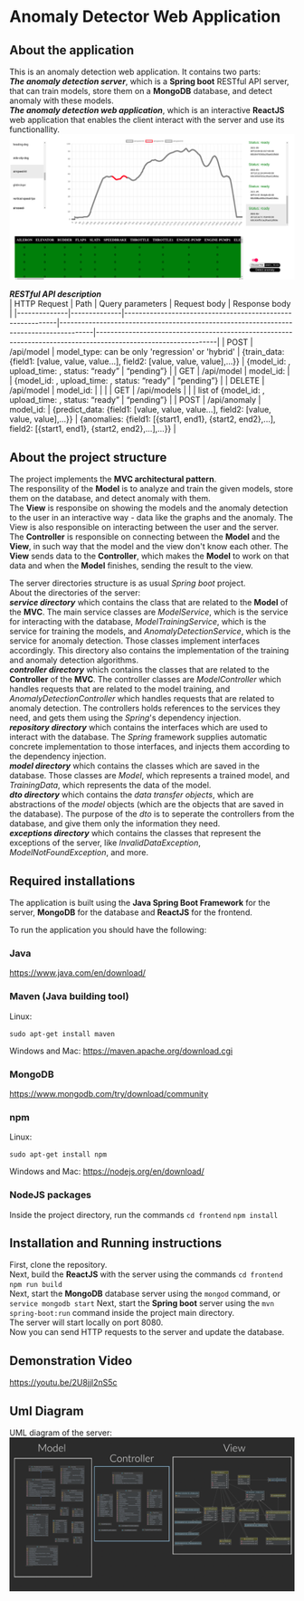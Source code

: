 # Anomaly Detector Web Application
About the application
---------------------
This is an anomaly detection web application. It contains two parts:  
***The anomaly detection server***, which is a **Spring boot** RESTful API server, that can train models, store them on a **MongoDB** database, and detect anomaly with these models.  
***The anomaly detection web application***, which is an interactive **ReactJS** web application that enables the client interact with the server and use its functionallity.  
![Screenshot](screenshot.png)

***RESTful API description***  
| HTTP Request | Path         | Query parameters                                          | Request body                                                                          | Response body                                                                                                 |
|--------------|--------------|-----------------------------------------------------------|---------------------------------------------------------------------------------------|---------------------------------------------------------------------------------------------------------------|
| POST         | /api/model   | model_type: <string> can be only 'regression' or 'hybrid' | {train_data: {field1: [value, value, value...], field2: [value, value, value],...}}   | {model_id: <int>, upload_time: <datetime>, status: “ready” \| “pending”}                                      |
| GET          | /api/model   | model_id: <int>                                           |                                                                                       | {model_id: <int>, upload_time: <datetime>, status: “ready” \| “pending”}                                      |
| DELETE       | /api/model   | model_id: <int>                                           |                                                                                       |                                                                                                               |
| GET          | /api/models  |                                                           |                                                                                       | list of {model_id: <int>, upload_time: <datetime>, status: “ready” \| “pending”}                              |
| POST         | /api/anomaly | model_id: <int>                                           | {predict_data: {field1: [value, value, value...], field2: [value, value, value],...}} | {anomalies: {field1: [{start1, end1}, {start2, end2},...], field2: [{start1, end1}, {start2, end2},...],...}} |

About the project structure
---------------------------
The project implements the **MVC architectural pattern**.  
The responsility of the **Model** is to analyze and train the given models, store them on the database, and detect anomaly with them.  
The **View** is responsibe on showing the models and the anomaly detection to the user in an interactive way - data like the graphs and the anomaly. The View is also responsible on interacting between the user and the server.  
The **Controller** is responsible on connecting between the **Model** and the **View**, in such way that the model and the view don't know each other. The **View** sends data to the **Controller**, which makes the **Model** to work on that data and when the **Model** finishes, sending the result to the view.  

The server directories structure is as usual *Spring boot* project.  
About the directories of the server:  
***service directory*** which contains the class that are related to the **Model** of the **MVC**. The main service classes are *ModelService*, which is the service for interacting with the database, *ModelTrainingService*, which is the service for training the models, and *AnomalyDetectionService*, which is the service for anomaly detection. Those classes implement interfaces accordingly. This directory also contains the implementation of the training and anomaly detection algorithms.  
***controller directory*** which contains the classes that are related to the **Controller** of the **MVC**. The controller classes are *ModelController* which handles requests that are related to the model training, and *AnomalyDetectionController* which handles requests that are related to anomaly detection. The controllers holds references to the services they need, and gets them using the *Spring*'s dependency injection.  
***repository directory*** which contains the interfaces which are used to interact with the database. The *Spring* framework supplies automatic concrete implementation to those interfaces, and injects them according to the dependency injection.  
***model directory*** which contains the classes which are saved in the database. Those classes are *Model*, which represents a trained model, and *TrainingData*, which represents the data of the model.  
***dto directory*** which contains the *data transfer objects*, which are abstractions of the *model* objects (which are the objects that are saved in the database). The purpose of the *dto* is to seperate the controllers from the database, and give them only the information they need.  
***exceptions directory*** which contains the classes that represent the exceptions of the server, like *InvalidDataException*, *ModelNotFoundException*, and more.

Required installations
----------------------
The application is built using the **Java Spring Boot Framework** for the server, **MongoDB** for the database and **ReactJS** for the frontend.  

To run the application you should have the following:  
### Java
https://www.java.com/en/download/

### Maven (Java building tool)

Linux:
```
sudo apt-get install maven
```
Windows and Mac:
https://maven.apache.org/download.cgi

### MongoDB
https://www.mongodb.com/try/download/community

### npm

Linux:
```
sudo apt-get install npm
```
Windows and Mac:
https://nodejs.org/en/download/

### NodeJS packages
Inside the project directory, run the commands ```cd frontend``` ```npm install``` 

Installation and Running instructions
-------------------------------------
First, clone the repository.  
Next, build the **ReactJS** with the server using the commands ```cd frontend``` ```npm run build```  
Next, start the **MongoDB** database server using the ```mongod``` command, or ```service mongodb start```
Next, start the **Spring boot** server using the ```mvn spring-boot:run``` command inside the project main directory.  
The server will start locally on port 8080.  
Now you can send HTTP requests to the server and update the database.  

Demonstration Video
----------------
https://youtu.be/2U8jjl2nS5c

Uml Diagram
----------------
UML diagram of the server:  
![Screenshot](diag.png)  
  




